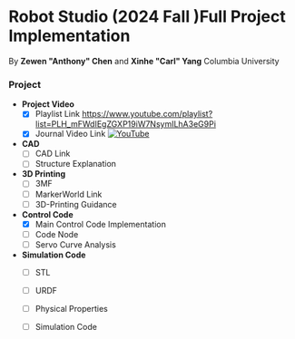 # Robot Studio (2024 Fall )Full Project Implementation
By **Zewen "Anthony" Chen** and **Xinhe "Carl" Yang** Columbia University


### Project 
- **Project Video**
  - [x] Playlist Link https://www.youtube.com/playlist?list=PLH_mFWdIEgZGXP19iW7NsymILhA3eG9Pi
  - [x] Journal Video Link [![YouTube](http://i.ytimg.com/vi/UUYPjQSJz8M/hqdefault.jpg)](https://www.youtube.com/watch?v=UUYPjQSJz8M)

- **CAD**
  - [ ] CAD Link
  - [ ] Structure Explanation

- **3D Printing**
  - [ ] 3MF
  - [ ] MarkerWorld Link
  - [ ] 3D-Printing Guidance

- **Control Code**
  - [x] Main Control Code Implementation
  - [ ] Code Node
  - [ ] Servo Curve Analysis

- **Simulation Code**
  - [ ] STL
  - [ ] URDF
  - [ ] Physical Properties
  - [ ] Simulation Code

